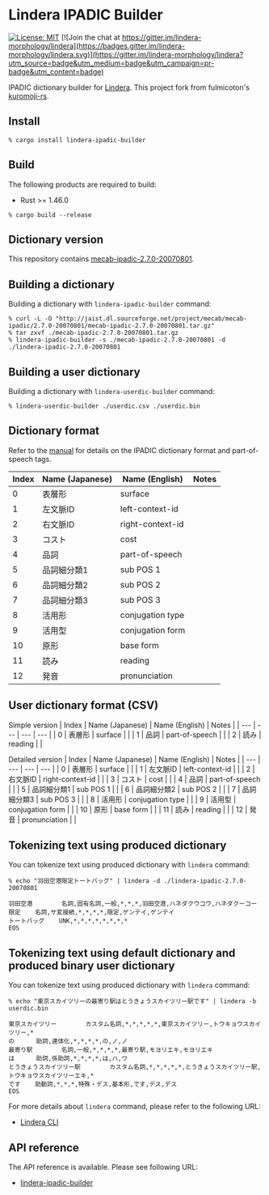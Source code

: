 # Lindera IPADIC Builder

[![License: MIT](https://img.shields.io/badge/License-MIT-yellow.svg)](https://opensource.org/licenses/MIT) [![Join the chat at https://gitter.im/lindera-morphology/lindera](https://badges.gitter.im/lindera-morphology/lindera.svg)](https://gitter.im/lindera-morphology/lindera?utm_source=badge&utm_medium=badge&utm_campaign=pr-badge&utm_content=badge)

IPADIC dictionary builder for [Lindera](https://github.com/lindera-morphology/lindera). This project fork from fulmicoton's [kuromoji-rs](https://github.com/fulmicoton/kuromoji-rs).


## Install

```shell script
% cargo install lindera-ipadic-builder
```


## Build

The following products are required to build:

- Rust >= 1.46.0

```shell script
% cargo build --release
```


## Dictionary version

This repository contains [mecab-ipadic-2.7.0-20070801](http://jaist.dl.sourceforge.net/project/mecab/mecab-ipadic/2.7.0-20070801/).


## Building a dictionary

Building a dictionary with `lindera-ipadic-builder` command:

```shell script
% curl -L -O "http://jaist.dl.sourceforge.net/project/mecab/mecab-ipadic/2.7.0-20070801/mecab-ipadic-2.7.0-20070801.tar.gz"
% tar zxvf ./mecab-ipadic-2.7.0-20070801.tar.gz
% lindera-ipadic-builder -s ./mecab-ipadic-2.7.0-20070801 -d ./lindera-ipadic-2.7.0-20070801
```


## Building a user dictionary

Building a dictionary with `lindera-userdic-builder` command:

```shell script
% lindera-userdic-builder ./userdic.csv ./userdic.bin
```


## Dictionary format

Refer to the [manual](https://ja.osdn.net/projects/ipadic/docs/ipadic-2.7.0-manual-en.pdf/en/1/ipadic-2.7.0-manual-en.pdf.pdf) for details on the IPADIC dictionary format and part-of-speech tags.

| Index | Name (Japanese) | Name (English) | Notes |
| --- | --- | --- | --- |
| 0 | 表層形 | surface | |
| 1 | 左文脈ID | left-context-id | |
| 2 | 右文脈ID | right-context-id | |
| 3 | コスト | cost | |
| 4 | 品詞 | part-of-speech | |
| 5 | 品詞細分類1 | sub POS 1 | |
| 6 | 品詞細分類2 | sub POS 2 | |
| 7 | 品詞細分類3 | sub POS 3 | |
| 8 | 活用形 | conjugation type | |
| 9 | 活用型 | conjugation form | |
| 10 | 原形 | base form | |
| 11 | 読み | reading | |
| 12 | 発音 | pronunciation | |


## User dictionary format (CSV)

Simple version
| Index | Name (Japanese) | Name (English) | Notes |
| --- | --- | --- | --- |
| 0 | 表層形 | surface | |
| 1 | 品詞 | part-of-speech | |
| 2 | 読み | reading | |

Detailed version
| Index | Name (Japanese) | Name (English) | Notes |
| --- | --- | --- | --- |
| 0 | 表層形 | surface | |
| 1 | 左文脈ID | left-context-id | |
| 2 | 右文脈ID | right-context-id | |
| 3 | コスト | cost | |
| 4 | 品詞 | part-of-speech | |
| 5 | 品詞細分類1 | sub POS 1 | |
| 6 | 品詞細分類2 | sub POS 2 | |
| 7 | 品詞細分類3 | sub POS 3 | |
| 8 | 活用形 | conjugation type | |
| 9 | 活用型 | conjugation form | |
| 10 | 原形 | base form | |
| 11 | 読み | reading | |
| 12 | 発音 | pronunciation | |


## Tokenizing text using produced dictionary

You can tokenize text using produced dictionary with `lindera` command:

```shell script
% echo "羽田空港限定トートバッグ" | lindera -d ./lindera-ipadic-2.7.0-20070801
```

```text
羽田空港        名詞,固有名詞,一般,*,*,*,羽田空港,ハネダクウコウ,ハネダクーコー
限定    名詞,サ変接続,*,*,*,*,限定,ゲンテイ,ゲンテイ
トートバッグ    UNK,*,*,*,*,*,*,*,*
EOS
```


## Tokenizing text using default dictionary and produced binary user dictionary

You can tokenize text using produced dictionary with `lindera` command:

```shell script
% echo "東京スカイツリーの最寄り駅はとうきょうスカイツリー駅です" | lindera -b userdic.bin
```

```text
東京スカイツリー        カスタム名詞,*,*,*,*,*,東京スカイツリー,トウキョウスカイツリー,*
の      助詞,連体化,*,*,*,*,の,ノ,ノ
最寄り駅        名詞,一般,*,*,*,*,最寄り駅,モヨリエキ,モヨリエキ
は      助詞,係助詞,*,*,*,*,は,ハ,ワ
とうきょうスカイツリー駅        カスタム名詞,*,*,*,*,*,とうきょうスカイツリー駅,トウキョウスカイツリーエキ,*
です    助動詞,*,*,*,特殊・デス,基本形,です,デス,デス
EOS
```

For more details about `lindera` command, please refer to the following URL:

- [Lindera CLI](https://github.com/lindera-morphology/lindera/lindera-ipadic-builder)


## API reference

The API reference is available. Please see following URL:
- <a href="https://docs.rs/lindera-ipadic-builder" target="_blank">lindera-ipadic-builder</a>
